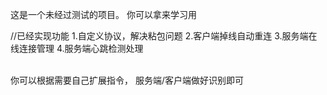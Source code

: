 这是一个未经过测试的项目。
你可以拿来学习用

//已经实现功能
1.自定义协议，解决粘包问题
2.客户端掉线自动重连
3.服务端在线连接管理
4.服务端心跳检测处理

<br/>
你可以根据需要自己扩展指令，
服务端/客户端做好识别即可

